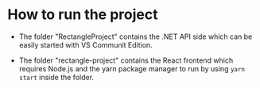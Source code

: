 # How to run the project

* The folder "RectangleProject" contains the .NET API side which can be easily started with VS Communit Edition.

* The folder "rectangle-project" contains the React frontend which requires Node.js and the yarn package manager to run by using `yarn start` inside the folder.
